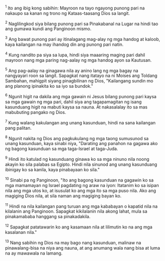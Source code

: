 <sup>1</sup>
Ito ang ibig kong sabihin: Mayroon na tayo ngayong punong pari na nakaupo sa kanan ng trono ng Kataas-taasang Dios sa langit. 

<sup>2</sup>
Naglilingkod siya bilang punong pari sa Pinakabanal na Lugar na hindi tao ang gumawa kundi ang Panginoon mismo. 

<sup>3</sup>
Ang bawat punong pari ay itinalagang mag-alay ng mga handog at kaloob, kaya kailangan na may ihandog din ang punong pari natin. 

<sup>4</sup>
Kung nandito pa siya sa lupa, hindi siya maaaring maging pari dahil mayroon nang mga paring nag-aalay ng mga handog ayon sa Kautusan. 

<sup>5</sup>
Ang pag-aalay na ginagawa nila ay anino lang ng mga bagay na nangyayari roon sa langit. Sapagkat nang itatayo na ni Moises ang Toldang Sambahan, mahigpit siyang pinagbilinan ng Dios, "Kailangang sundin mo ang planong ipinakita ko sa iyo sa bundok." 

<sup>6</sup>
Ngunit higit na dakila ang mga gawain ni Jesus bilang punong pari kaysa sa mga gawain ng mga pari, dahil siya ang tagapamagitan ng isang kasunduang higit na mabuti kaysa sa nauna. At nakasalalay ito sa mas mabubuting pangako ng Dios. 

<sup>7</sup>
Kung walang kakulangan ang unang kasunduan, hindi na sana kailangan pang palitan. 

<sup>8</sup>
Ngunit nakita ng Dios ang pagkukulang ng mga taong sumusunod sa unang kasunduan, kaya sinabi niya, "Darating ang panahon na gagawa ako ng bagong kasunduan sa mga taga-Israel at taga-Juda. 

<sup>9</sup>
Hindi ito katulad ng kasunduang ginawa ko sa mga ninuno nila noong akayin ko sila palabas sa Egipto. Hindi nila sinunod ang unang kasunduang ibinigay ko sa kanila, kaya pinabayaan ko sila." 

<sup>10</sup>
Sinabi pa ng Panginoon, "Ito ang bagong kasunduan na gagawin ko sa mga mamamayan ng Israel pagdating ng araw na iyon: Itatanim ko sa isipan nila ang mga utos ko, at isusulat ko ang mga ito sa mga puso nila. Ako ang magiging Dios nila, at sila naman ang magiging bayan ko. 

<sup>11</sup>
Hindi na nila kailangan pang turuan ang mga kababayan o kapatid nila na kilalanin ang Panginoon. Sapagkat kikilalanin nila akong lahat, mula sa pinakamababa hanggang sa pinakadakila. 

<sup>12</sup>
Sapagkat patatawarin ko ang kasamaan nila at lilimutin ko na ang mga kasalanan nila." 

<sup>13</sup>
Nang sabihin ng Dios na may bago nang kasunduan, malinaw na pinawalang-bisa na niya ang nauna, at ang anumang wala nang bisa at luma na ay mawawala na lamang.